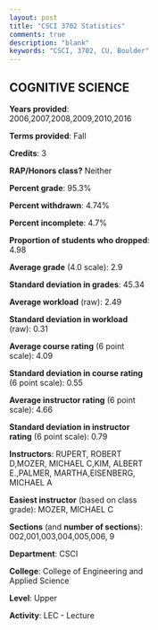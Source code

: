 ```yaml
---
layout: post
title: "CSCI 3702 Statistics"
comments: true
description: "blank"
keywords: "CSCI, 3702, CU, Boulder"
--- 
```

<head>
<script src="https://ajax.googleapis.com/ajax/libs/jquery/2.1.3/jquery.min.js"></script>
<script src="https://dl.dropboxusercontent.com/s/pc42nxpaw1ea4o9/highcharts.js?dl=0"></script>
<!-- <script src="../assets/js/highcharts.js"></script> -->
<style type="text/css">@font-face {
	font-family: "Bebas Neue";
	src: url(https://www.filehosting.org/file/details/544349/BebasNeue%20Regular.otf) format("opentype");
	}
	h1.Bebas { 
		font-family: "Bebas Neue", Verdana, Tahoma;
	}
</style>
</head>
<body>
	<div id="container" style="float: right; width: 45%; height: 88%; margin-left: 2.5%; margin-right: 2.5%;"></div>
	<script language="JavaScript">
		$(document).ready(function() {
		var chart = {type: 'column'};
		var title = {text: 'Grade Distribution'};
		var xAxis = {categories: ['A','B','C','D','F'],crosshair: true};
		var yAxis = {min: 0,title: {text: 'Percentage'}};
		var tooltip = {headerFormat: '<center><b><span style="font-size:20px">{point.key}</span></b></center>',
		               pointFormat: '<td style="padding:0"><b>{point.y:.1f}%</b></td>',
		               footerFormat: '</table>',shared: true,useHTML: true};
		var plotOptions = {column: {pointPadding: 0.0,borderWidth: 0}};  
		var credits = {enabled: false};var series= [{name: 'Percent',data: [41.67,36.51,12.3,3.57,5.95,]}];
		var json = {};
		json.chart = chart;
		json.title = title;
		json.tooltip = tooltip;
		json.xAxis = xAxis;
		json.yAxis = yAxis;  
		json.series = series;
		json.plotOptions = plotOptions;  
		json.credits = credits;
		$('#container').highcharts(json);
	});
	</script>
</body>
			   
## COGNITIVE SCIENCE

**Years provided**: 2006,2007,2008,2009,2010,2016

**Terms provided**: Fall

**Credits**: 3

**RAP/Honors class?** Neither

**Percent grade**: 95.3%

**Percent withdrawn**: 4.74%

**Percent incomplete**: 4.7%

**Proportion of students who dropped**: 4.98

**Average grade** (4.0 scale): 2.9

**Standard deviation in grades**: 45.34

**Average workload** (raw): 2.49

**Standard deviation in workload** (raw): 0.31

**Average course rating** (6 point scale): 4.09

**Standard deviation in course rating** (6 point scale): 0.55

**Average instructor rating** (6 point scale): 4.66

**Standard deviation in instructor rating** (6 point scale): 0.79

**Instructors**: RUPERT, ROBERT D,MOZER, MICHAEL C,KIM, ALBERT E.,PALMER, MARTHA,EISENBERG, MICHAEL A

**Easiest instructor** (based on class grade): MOZER, MICHAEL C

**Sections** (and **number of sections**): 002,001,003,004,005,006, 9

**Department**: CSCI

**College**: College of Engineering and Applied Science

**Level**: Upper

**Activity**: LEC - Lecture